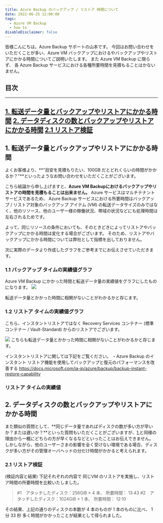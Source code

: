 ```yaml
---
title: Azure Backup のバックアップ / リストア 時間について
date: 2022-06-25 12:00:00
tags:
  - Azure VM Backup
  - how to
disableDisclaimer: false
---
```


<!-- more -->
皆様こんにちは。Azure Backup サポートの山本です。
今回はお問い合わせをいただくことが多い、Azure VM バックアップにおけるやバックアップやリストアにかかる時間についてご説明いたします。 また Azure VM Backup に限らず、 各 Azure Backup サービスにおける各種所要時間を見積もることはかないません。

## 目次
-----------------------------------------------------------
[1. 転送データ量とバックアップやリストアにかかる時間](#1)
[2. データディスクの数とバックアップやリストアにかかる時間](#2)
[  2.1 リストア検証](#2-1) 
-----------------------------------------------------------


## <a id="1"></a> 1. 転送データ量とバックアップやリストアにかかる時間
よくお客様より、**"目安を見積もりたい、100GB だとどれくらいの時間がかかるか？"**といったようなお問い合わせをいただくことがございます。

こちら結論から申し上げますと、**Azure VM Backupにおけるバックアップやリストアの時間を見積もることは出来ません。**
Azure サービスはマルチテナント サービスであるため、 Azure Backup サービスにおける所要時間はバックアップ / リストア対象のバックアップ アイテム (VM) の転送データサイズのみではなく、他のリソース、他のユーザー様の稼働状況、帯域の状況などにも処理時間は左右されるためです。

よって、同じリソースの条件においても、そのときどきによってリストアやバックアップにかかる時間は変化する場合がございます。
そのため、リストアやバックアップにかかる時間については弊社として指標を出しておりません。

次に実際のデータより作成したグラフをご参考までにお伝えさせていただきます。
### <a id="1-1"></a> 1.1 バックアップ タイムの実績値グラフ
Azure VM Backup にかかった時間と転送データ量の実績値をグラフにしたものになります。
![](https://user-images.githubusercontent.com/71251920/175569827-32081c88-3b8a-4eca-abdc-471033b3d4b8.png)

転送データ量とかかった時間に相関がないことがわかるかと存じます。

### <a id="1-2"></a> 1.2 リストア タイムの実績値グラフ
こちら、インスタントリストアではなく Recovery Services コンテナー (標準コンテナー / Vault-Standard) からのリストアでございます。

![](https://user-images.githubusercontent.com/71251920/175569833-99834c3c-46f3-4901-8014-5c0a6dc0cb22.png)
こちらも転送データ量とかかった時間に相関がないことがわかるかと存じます。


インスタントリストアに関しては下記をご覧ください。
・Azure Backup のインスタント リストア機能を使用してバックアップと復元のパフォーマンスを改善する
https://docs.microsoft.com/ja-jp/azure/backup/backup-instant-restore-capability

### リストア タイムの実績値


## <a id="2"></a> 2. データディスクの数とバックアップやリストアにかかる時間
また類似の質問として、**同じデータ量であればディスクの数が多い方が早いか？または遅いか？**といった質問もいただくことがございますが、[1.](#1)と同様の理由から一概にどちらの方が早くなるなどといったことはお伝えできません。
しかしながら、他のユーザーさまの影響を全く受けない環境である場合、ディスクが多い方がその管理オーバヘッドの分だけ時間がかかると考えられます。

### <a id="2-1"></a> 2.1 リストア検証
(検証内容と結果)
下記それぞれの内容で 同じVM のリストアを実施し、リストア時間の所要時間を比較いたしました。
>#1　アタッチしたディスク：256GiB  × 4 本、 所要時間： 13:43
>#2　アタッチしたディスク：1024GiB × 1 本、 所要時間： 12:10

その結果、上記の通りのディスクの本数が 4 本のものが 1 本のものに比べ、 1 分 33 秒 多く時間がかかったことが結果として得られました。


